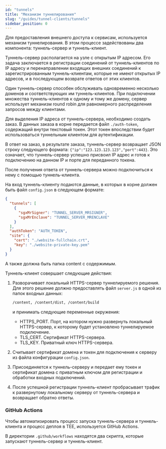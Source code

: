 ```yaml
---
id: "tunnels"
title: "Механизм туннелирования"
slug: "/guides/tunnel-clients/tunnels"
sidebar_position: 0
---
```


Для предоставления внешнего доступа к сервисам, используется механизм туннелирования. В этом процессе задействованы два 
компонента: туннель-сервер и туннель-клиент.

Туннель-сервер располагается на узле с открытым IP адресом. Его задача заключается в регистрации соединений от 
туннель-клиентов по IP адресу и перенаправлении входящих внешних соединений к зарегистрированным туннель-клиентам, 
которые не имеют открытых IP адресов, и в последующем возврате ответов от этих клиентов.

Один туннель-сервер способен обслуживать одновременно несколько доменов и соответствующих им туннель-клиентов. 
При подключении множества туннель-клиентов к одному и тому же домену, сервер использует механизм round robin для 
равномерного распределения запросов между клиентами.

Для выделения IP адреса от туннель-сервера, необходимо создать заказ. В данных заказа в корне передается файл 
`./auth-token`, содержащий внутри текстовый токен. Этот токен впоследствии будет использоваться туннельным клиентом для 
аутентификации.

В ответ на заказ, в результате заказа, туннель-сервер возвращает JSON строку следующего формата: 
`{"ip":"123.123.123.123","port":443}`. Это означает, что туннель-сервер успешно присвоил IP адрес и готов к подключению 
на данном IP и порте для переданного токена.

После получения ответа от туннель-сервера можно подключиться к нему с помощью туннель-клиента.

На вход туннель-клиенту подаются данные, в которых в корне должен быть файл `config.json` в следующем формате:

```json
{
  "tunnels": [
    {
      "sgxMrSigner": "TUNNEL_SERVER_MRSIGNER",
      "sgxMrEnclave": "TUNNEL_SERVER_MRENCLAVE"
    }
  ],
  "authToken": "AUTH_TOKEN",
  "site": {
    "cert": "./website-fullchain.crt",
    "key": "./website-private-key.pem"
  }
}
```

А также должна быть папка content с содержимым.

Туннель-клиент совершает следующие действия:

1. Разворачивает локальный HTTPS-сервер туннелируемого решения. Для этого решение должно предоставлять файл `server.js` 
   в одной из папок входных данных:

    ```bash
    /content, /content/dist, /content/build
    ```
    
    и принимать следующие переменные окружения:

   * HTTPS\_PORT. Порт, на котором нужно развернуть локальный HTTPS-сервер, к которому будет установлено туннелируемое подключение.
   * TLS\_CERT. Сертификат HTTPS-сервера.
   * TLS\_KEY. Приватный ключ HTTPS-сервера.

2. Считывает сертификат домена и токен для подключения к серверу из файла конфигурации `config.json`.
3. Присоединяется к туннель-серверу и передает ему токен и сертификат домена с приватным ключом для регистрации и 
обработки входных подключений.
4. После успешной регистрации туннель-клиент пробрасывает трафик к развернутому локальному серверу от туннель-сервера и 
возвращает обратно ответы.

### GitHub Actions

Чтобы автоматизировать процесс запуска туннель-сервера и туннель-клиента и процесс деплоя в TEE, используется GitHub Actions.

В директории `.github/workflows` находятся два скрипта, которые запускают туннель-сервер и туннель-клиент.
